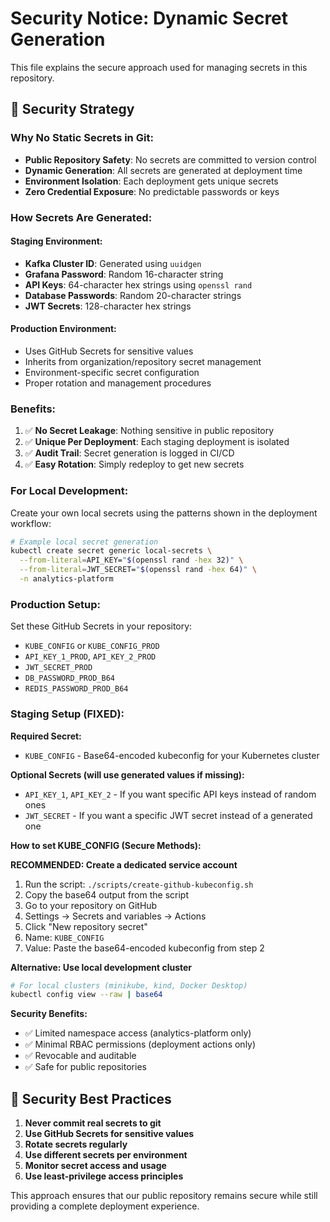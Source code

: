 # Security Notice: Dynamic Secret Generation

This file explains the secure approach used for managing secrets in this repository.

## 🔐 Security Strategy

### **Why No Static Secrets in Git:**
- **Public Repository Safety**: No secrets are committed to version control
- **Dynamic Generation**: All secrets are generated at deployment time
- **Environment Isolation**: Each deployment gets unique secrets
- **Zero Credential Exposure**: No predictable passwords or keys

### **How Secrets Are Generated:**

#### **Staging Environment:**
- **Kafka Cluster ID**: Generated using `uuidgen`
- **Grafana Password**: Random 16-character string
- **API Keys**: 64-character hex strings using `openssl rand`
- **Database Passwords**: Random 20-character strings
- **JWT Secrets**: 128-character hex strings

#### **Production Environment:**
- Uses GitHub Secrets for sensitive values
- Inherits from organization/repository secret management
- Environment-specific secret configuration
- Proper rotation and management procedures

### **Benefits:**
1. ✅ **No Secret Leakage**: Nothing sensitive in public repository
2. ✅ **Unique Per Deployment**: Each staging deployment is isolated
3. ✅ **Audit Trail**: Secret generation is logged in CI/CD
4. ✅ **Easy Rotation**: Simply redeploy to get new secrets

### **For Local Development:**
Create your own local secrets using the patterns shown in the deployment workflow:

```bash
# Example local secret generation
kubectl create secret generic local-secrets \
  --from-literal=API_KEY="$(openssl rand -hex 32)" \
  --from-literal=JWT_SECRET="$(openssl rand -hex 64)" \
  -n analytics-platform
```

### **Production Setup:**
Set these GitHub Secrets in your repository:
- `KUBE_CONFIG` or `KUBE_CONFIG_PROD`
- `API_KEY_1_PROD`, `API_KEY_2_PROD`
- `JWT_SECRET_PROD`
- `DB_PASSWORD_PROD_B64`
- `REDIS_PASSWORD_PROD_B64`

### **Staging Setup (FIXED):**
**Required Secret:**
- `KUBE_CONFIG` - Base64-encoded kubeconfig for your Kubernetes cluster

**Optional Secrets (will use generated values if missing):**
- `API_KEY_1`, `API_KEY_2` - If you want specific API keys instead of random ones
- `JWT_SECRET` - If you want a specific JWT secret instead of a generated one

**How to set KUBE_CONFIG (Secure Methods):**

**RECOMMENDED: Create a dedicated service account**
1. Run the script: `./scripts/create-github-kubeconfig.sh`
2. Copy the base64 output from the script
3. Go to your repository on GitHub
4. Settings → Secrets and variables → Actions  
5. Click "New repository secret"
6. Name: `KUBE_CONFIG`
7. Value: Paste the base64-encoded kubeconfig from step 2

**Alternative: Use local development cluster**
```bash
# For local clusters (minikube, kind, Docker Desktop)
kubectl config view --raw | base64
```

**Security Benefits:**
- ✅ Limited namespace access (analytics-platform only)
- ✅ Minimal RBAC permissions (deployment actions only)
- ✅ Revocable and auditable
- ✅ Safe for public repositories

## 🚨 Security Best Practices

1. **Never commit real secrets to git**
2. **Use GitHub Secrets for sensitive values**
3. **Rotate secrets regularly**
4. **Use different secrets per environment**
5. **Monitor secret access and usage**
6. **Use least-privilege access principles**

This approach ensures that our public repository remains secure while still providing a complete deployment experience.
